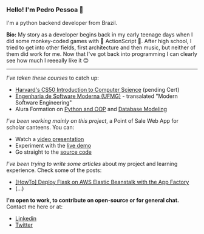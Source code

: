 ### Hello! I'm Pedro Pessoa 👋

I'm a python backend developer from Brazil.

**Bio:** My story as a developer begins back in my early teenage days when I did some monkey-coded games with 🙈 ActionScript 🙊. After high school, I tried to get into other fields, first architecture and then music, but neither of them did work for me. Now that I've got back into programming I can clearly see how much I reeeally like it 😊

---

*I've taken these courses* to catch up:
* [Harvard's CS50 Introduction to Computer Science](https://www.edx.org/course/introduction-computer-science-harvardx-cs50x) (pending Cert)
* [Engenharia de Software Moderna (UFMG)](http://www.engsoftmoderna.dcc.ufmg.br/) - transalated "Modern Software Engineering"
* Alura Formation on [Python and OOP](https://cursos.alura.com.br/formacao-Python-linguagem) and [Database Modeling](https://cursos.alura.com.br/formacao-modelagem-dados-v62403)

*I've been working mainly on this project*, a Point of Sale Web App for scholar canteens. You can:
* Watch a [video presentation](https://youtu.be/jJ_M1ueIH9g)
* Experiment with the [live demo](http://pypos-env.eba-vnvdpu3c.us-west-2.elasticbeanstalk.com/)
* Go straight to the [source code](https://github.com/pedro-psb/pypos-canteen)

*I've been trying to write some articles* about my project and learning experience. Check some of the posts:
* [[HowTo] Deploy Flask on AWS Elastic Beanstalk with the App Factory](https://pedro-psb.github.io/posts/flask-on-aws-with-app-factory/)
* (...)

**I'm open to work, to contribute on open-source or for general chat.** Contact me here or at:
* [Linkedin](https://www.linkedin.com/in/pedro-pessoa-51250516b/)
* [Twitter](https://github.com/pedro-psb)
